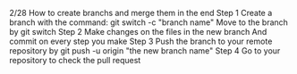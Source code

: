 2/28
How to create branchs and merge them in the end
Step 1
Create a branch with the command: git switch -c "branch name"
Move to the branch by git switch
Step 2
Make changes on the files in the new branch
And commit on every step you make
Step 3
Push the branch to your remote repository by git push -u origin "the new branch name"
Step 4
Go to your repository to check the pull request
